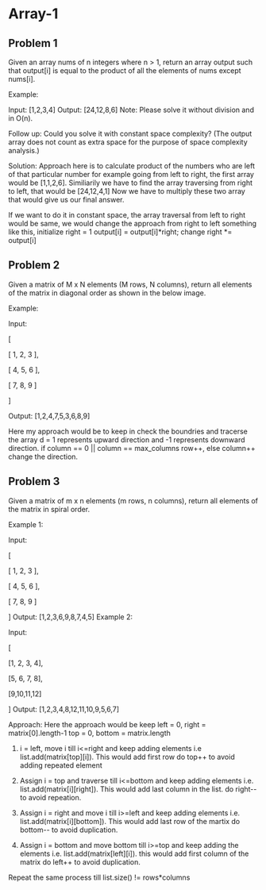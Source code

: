 # Array-1

## Problem 1

Given an array nums of n integers where n > 1, return an array output such that output[i] is equal to the product of all the elements of nums except nums[i].

Example:

Input: [1,2,3,4]
Output: [24,12,8,6]
Note: Please solve it without division and in O(n).

Follow up:
Could you solve it with constant space complexity? (The output array does not count as extra space for the purpose of space complexity analysis.)

Solution: 
Approach here is to calculate product of the numbers who are left of that particular number
for example going from left to right, the first array would be [1,1,2,6].
Similiarily we have to find the array traversing from right to left, that would be [24,12,4,1]
Now we have to multiply these two array that would give us our final answer.

If we want to do it in constant space, the array traversal from left to right would be same,
we would change the approach from right to left something like this,
initialize right = 1
output[i] = output[i]*right;
change right *= output[i]



## Problem 2

Given a matrix of M x N elements (M rows, N columns), return all elements of the matrix in diagonal order as shown in the below image.

Example:

Input:

[

[ 1, 2, 3 ],

[ 4, 5, 6 ],

[ 7, 8, 9 ]

]

Output: [1,2,4,7,5,3,6,8,9]

Here my approach would be to keep in check the boundries and tracerse the array
d = 1 represents upward direction and -1 represents downward direction.
if column == 0 || column  == max_columns
row++,
else
column++
change the direction.


## Problem 3
Given a matrix of m x n elements (m rows, n columns), return all elements of the matrix in spiral order.

Example 1:

Input:

[

[ 1, 2, 3 ],

[ 4, 5, 6 ],

[ 7, 8, 9 ]

]
Output: [1,2,3,6,9,8,7,4,5]
Example 2:

Input:

[

[1, 2, 3, 4],

[5, 6, 7, 8],

[9,10,11,12]

]
Output: [1,2,3,4,8,12,11,10,9,5,6,7]

Approach:
Here the approach would be keep left = 0, right = matrix[0].length-1
top = 0, bottom = matrix.length

1. i = left, move i till i<=right and keep adding elements
i.e list.add(matrix[top][i]). This would add first row
do top++ to avoid adding repeated element

2. Assign i = top and traverse till i<=bottom and keep adding elements
i.e. list.add(matrix[i][right]). This would add last column in the list.
do right-- to avoid repeation.

3. Assign i = right and move i till i>=left and keep adding elements
i.e. list.add(matrix[i][bottom]). This would add last row of the martix
do bottom-- to avoid duplication.

4. Assign i = bottom and move bottom till i>=top and keep adding the elements
i.e. list.add(matrix[left][i]). this would add first column of the matrix
do left++ to avoid duplication.

Repeat the same process till list.size() != rows*columns
